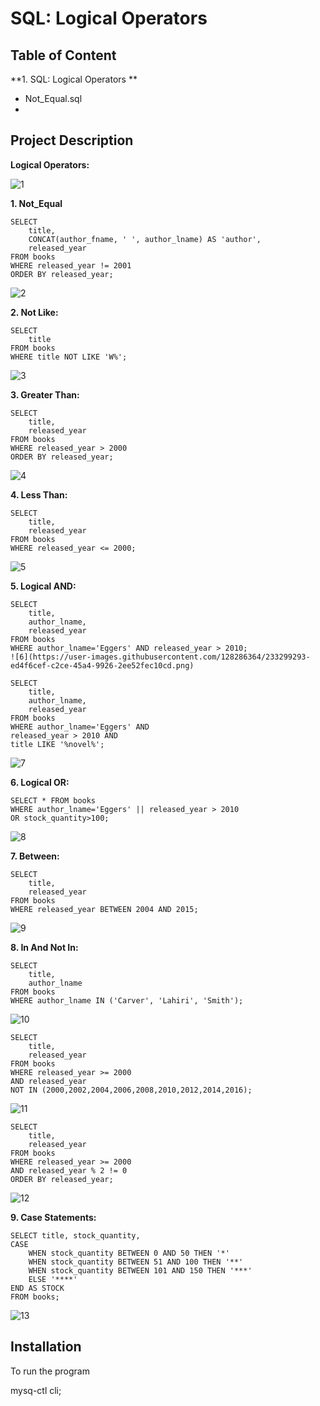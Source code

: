 
# SQL: Logical Operators 





## Table of Content


**1. SQL: Logical Operators **
 - Not_Equal.sql
 -
## Project Description

**Logical Operators:**

![1](https://user-images.githubusercontent.com/128286364/233298275-9dd62f41-56b7-4c9e-be26-ce046461a1c1.png)

**1. Not_Equal**

    SELECT
        title,
        CONCAT(author_fname, ' ', author_lname) AS 'author',
        released_year
    FROM books
    WHERE released_year != 2001
    ORDER BY released_year;
![2](https://user-images.githubusercontent.com/128286364/233298450-d337c78f-a485-489d-a6dc-a7b9d14e9a77.png)


**2. Not Like:**

    SELECT 
        title 
    FROM books 
    WHERE title NOT LIKE 'W%';
![3](https://user-images.githubusercontent.com/128286364/233298506-979a8400-dcc9-459b-9d13-450f1728d6a0.png)


**3. Greater Than:**

    SELECT 
        title, 
        released_year 
    FROM books 
    WHERE released_year > 2000 
    ORDER BY released_year;
![4](https://user-images.githubusercontent.com/128286364/233298631-099168a5-8319-42b8-be06-5be2dbda89d4.png)


**4. Less Than:**

    SELECT 
        title, 
        released_year 
    FROM books
    WHERE released_year <= 2000;
![5](https://user-images.githubusercontent.com/128286364/233298669-143e5898-3b43-456c-add2-c78a94b6ce76.png)


**5. Logical AND:**

    SELECT 
        title, 
        author_lname, 
        released_year 
    FROM books
    WHERE author_lname='Eggers' AND released_year > 2010;
	![6](https://user-images.githubusercontent.com/128286364/233299293-ed4f6cef-c2ce-45a4-9926-2ee52fec10cd.png)

    SELECT 
        title, 
        author_lname, 
        released_year 
    FROM books
    WHERE author_lname='Eggers' AND 
    released_year > 2010 AND
    title LIKE '%novel%';
![7](https://user-images.githubusercontent.com/128286364/233299377-73be14c6-531d-403b-8ffd-1b73759e76b9.png)

**6. Logical OR:**

    SELECT * FROM books
    WHERE author_lname='Eggers' || released_year > 2010 
    OR stock_quantity>100;
![8](https://user-images.githubusercontent.com/128286364/233299489-08a6dced-12eb-4cc6-b888-75692852cc67.png)

**7. Between:**

    SELECT 
        title, 
        released_year 
    FROM books 
    WHERE released_year BETWEEN 2004 AND 2015;
![9](https://user-images.githubusercontent.com/128286364/233299543-71867579-1003-4277-a5f2-456ee9b1a537.png)
    
**8. In And Not In:** 

    SELECT 
        title, 
        author_lname 
    FROM books
    WHERE author_lname IN ('Carver', 'Lahiri', 'Smith');
![10](https://user-images.githubusercontent.com/128286364/233299639-3f4a2eb7-0e69-444a-b7c5-0dabddd16df6.png)

    SELECT 
        title, 
        released_year 
    FROM books
    WHERE released_year >= 2000
    AND released_year 
    NOT IN (2000,2002,2004,2006,2008,2010,2012,2014,2016);
![11](https://user-images.githubusercontent.com/128286364/233299669-4c28656e-f7a3-4c42-b809-b4c59f18fb77.png)

    SELECT 
        title, 
        released_year 
    FROM books
    WHERE released_year >= 2000 
    AND released_year % 2 != 0 
    ORDER BY released_year;
![12](https://user-images.githubusercontent.com/128286364/233299699-5aa1e40b-c233-482a-90cd-5cc7cca532c0.png)

**9. Case Statements:**
    
    SELECT title, stock_quantity,
    CASE 
        WHEN stock_quantity BETWEEN 0 AND 50 THEN '*'
        WHEN stock_quantity BETWEEN 51 AND 100 THEN '**'
        WHEN stock_quantity BETWEEN 101 AND 150 THEN '***'
        ELSE '****'
    END AS STOCK
    FROM books;
![13](https://user-images.githubusercontent.com/128286364/233299726-77dc50d8-57d2-4036-946d-1096a80b3079.png)

## Installation

To run the program

mysq-ctl cli;
